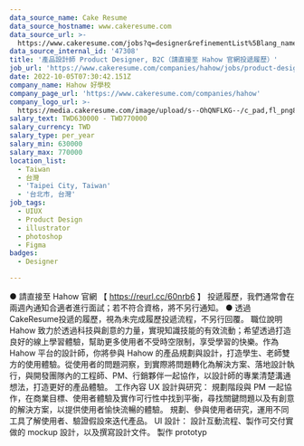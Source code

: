 ```yaml
---
data_source_name: Cake Resume
data_source_hostname: www.cakeresume.com
data_source_url: >-
  https://www.cakeresume.com/jobs?q=designer&refinementList%5Blang_name%5D%5B0%5D=English&refinementList%5Bsalary_type%5D=per_year
data_source_internal_id: '47308'
title: '產品設計師 Product Designer, B2C（請直接至 Hahow 官網投遞履歷）'
job_url: 'https://www.cakeresume.com/companies/hahow/jobs/product-designer-b2c'
date: 2022-10-05T07:30:42.151Z
company_name: Hahow 好學校
company_page_url: 'https://www.cakeresume.com/companies/hahow'
company_logo_url: >-
  https://media.cakeresume.com/image/upload/s--OhQNFLKG--/c_pad,fl_png8,h_200,w_200/v1605859436/g73gdixpzusgjvlngex5.png
salary_text: TWD630000 - TWD770000
salary_currency: TWD
salary_type: per_year
salary_min: 630000
salary_max: 770000
location_list:
  - Taiwan
  - 台灣
  - 'Taipei City, Taiwan'
  - '台北市, 台灣'
job_tags:
  - UIUX
  - Product Design
  - illustrator
  - photoshop
  - Figma
badges:
  - Designer

---
```


● 請直接至 Hahow 官網 【 https://reurl.cc/60nrb6 】 投遞履歷，我們通常會在兩週內通知合適者進行面試；若不符合資格，將不另行通知。 ● 透過 CakeResume投遞的履歷，視為未完成履歷投遞流程，不另行回覆。 職位說明 Hahow 致力於透過科技與創意的力量，實現知識技能的有效流動；希望透過打造良好的線上學習體驗，幫助更多使用者不受時空限制，享受學習的快樂。作為 Hahow 平台的設計師，你將參與 Hahow 的產品規劃與設計，打造學生、老師雙方的使用體驗。從使用者的問題洞察，到實際將問題轉化為解決方案、落地設計執行，與開發團隊內的工程師、PM、行銷夥伴一起協作，以設計師的專業清楚溝通想法，打造更好的產品體驗。 工作內容 UX 設計與研究： 規劃階段與 PM 一起協作，在商業目標、使用者體驗及實作可行性中找到平衡，尋找關鍵問題以及有創意的解決方案，以提供使用者愉快流暢的體驗。 規劃、參與使用者研究，運用不同工具了解使用者、驗證假設來迭代產品。 UI 設計： 設計互動流程、製作可交付實做的 mockup 設計，以及撰寫設計文件。 製作 prototyp